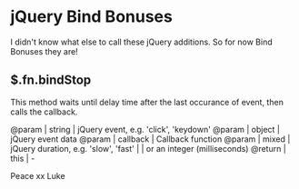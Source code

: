 # jQuery Bind BonusesI didn't know what else to call these jQuery additions. So fornow Bind Bonuses they are!## $.fn.bindStop    This method waits until delay time after the lastoccurance of event, then calls the callback.@param   | string    | jQuery event, e.g. 'click', 'keydown'@param   | object    | jQuery event data@param   | callback  | Callback function@param   | mixed     | jQuery duration, e.g. 'slow', 'fast'         |           | or an integer (milliseconds)@return  | this      | -Peace xxLuke
